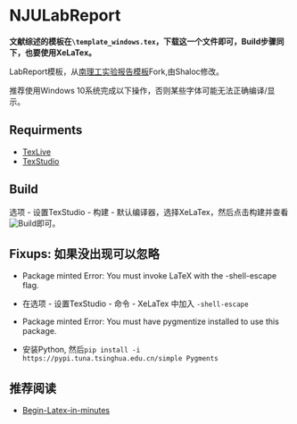 # NJULabReport
**文献综述的模板在`\template_windows.tex`，下载这一个文件即可，Build步骤同下，也要使用XeLaTex。**

LabReport模板，从[南理工实验报告模板](https://github.com/DocF/NjustLabReport)Fork,由Shaloc修改。

推荐使用Windows 10系统完成以下操作，否则某些字体可能无法正确编译/显示。

## Requirments
- [TexLive](https://mirrors.tuna.tsinghua.edu.cn/CTAN/systems/texlive/Images)
- [TexStudio](https://www.texstudio.org/)

## Build
选项 - 设置TexStudio - 构建 - 默认编译器，选择XeLaTex，然后点击构建并查看![Build](https://i.loli.net/2018/10/08/5bbb16ea17c4e.png)即可。

## Fixups: 如果没出现可以忽略
- Package minted Error: You must invoke LaTeX with the -shell-escape flag.
* 在选项 - 设置TexStudio - 命令 - XeLaTex 中加入 `-shell-escape`
- Package minted Error: You must have pygmentize installed to use this package. 
* 安装Python, 然后`pip install -i https://pypi.tuna.tsinghua.edu.cn/simple Pygments`

## 推荐阅读
- [Begin-Latex-in-minutes](https://github.com/luongvo209/Begin-Latex-in-minutes)


